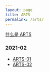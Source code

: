 ```yaml
---
layout: page
title: ARTS 
permalink: /arts/
---
```


[什么是 ARTS](https://time.geekbang.org/column/article/85839)

### 2021-02

- [ARTS-01](/arts-01)
- [ARTS-02](/arts-02)

